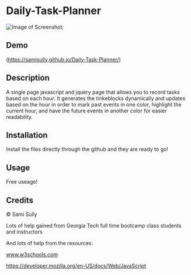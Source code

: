 # Daily-Task-Planner

![Image of Screenshot](JavascriptCodingQuiz.png);

## Demo 
(https://samisully.github.io/Daily-Task-Planner/)

## Description 

A single page javascript and jquery page that allows you to record tasks based on each hour. It generates the tinkeblocks dynamically and updates based on the hour in order to mark past events in one color, highlight the current hour, and have the future events in another color for easier readability.

## Installation

Install the files directly through the github and they are ready to go!

## Usage

Free useage!

## Credits

© Sami Sully

Lots of help gained from Georgia Tech full time bootcamp class students and instructors

And lots of help from the resources:

www.w3schools.com

https://developer.mozilla.org/en-US/docs/Web/JavaScript